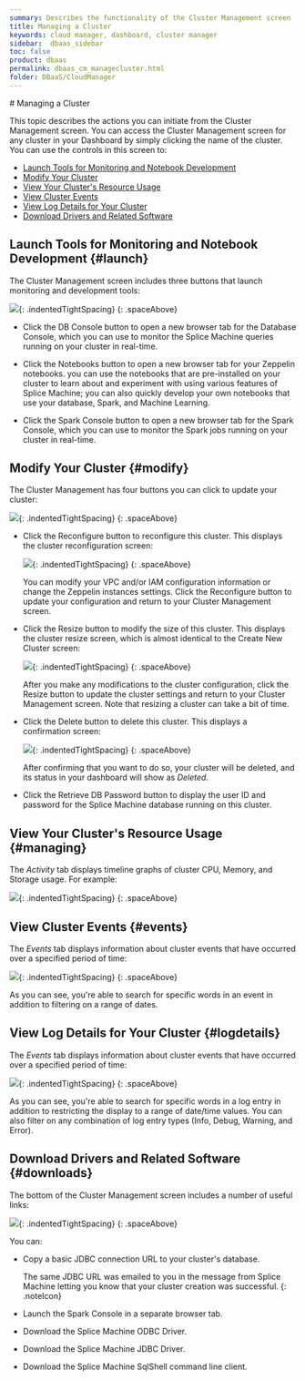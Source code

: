 ```yaml
---
summary: Describes the functionality of the Cluster Management screen
title: Managing a Cluster
keywords: cloud manager, dashboard, cluster manager
sidebar:  dbaas_sidebar
toc: false
product: dbaas
permalink: dbaas_cm_managecluster.html
folder: DBaaS/CloudManager
---
```

<section>
<div class="TopicContent" data-swiftype-index="true" markdown="1">
# Managing a Cluster

This topic describes the actions you can initiate from the <span
class="ConsoleLink">Cluster Management</span> screen. You can access the <span class="ConsoleLink">Cluster Management</span> screen for any cluster in your Dashboard by simply clicking the name of
the cluster. You can use the controls in this screen to:

* [Launch Tools for Monitoring and Notebook Development](#launch)
* [Modify Your Cluster](#modify)
* [View Your Cluster's Resource Usage](#managing)
* [View Cluster Events](#events)
* [View Log Details for Your Cluster](#logdetails)
* [Download Drivers and Related Software](#downloads)


## Launch Tools for Monitoring and Notebook Development  {#launch}
The  <span class="ConsoleLink">Cluster Management</span> screen includes three buttons that launch monitoring and development tools:

![](images/clusterlinks.png){: .indentedTightSpacing}
{: .spaceAbove}

* Click the <span class="CalloutFont">DB Console</span> button to open a new browser tab for the Database Console, which you can use to monitor the Splice Machine queries running on your cluster in real-time.

* Click the <span class="CalloutFont">Notebooks</span> button to open a new browser tab for your Zeppelin notebooks. you can use the notebooks that are pre-installed on your cluster to learn about and experiment with using various features of Splice Machine; you can also quickly develop your own notebooks that use your database, Spark, and Machine Learning.

* Click the <span class="CalloutFont">Spark Console</span> button to open a new browser tab for the Spark Console, which you can use to monitor the Spark jobs running on your cluster in real-time.

## Modify Your Cluster  {#modify}

The <span class="ConsoleLink">Cluster Management</span> has four buttons you can click to update your cluster:

![](images/clusterupdates.png){: .indentedTightSpacing}
{: .spaceAbove}

* Click the <span class="CalloutFont">Reconfigure</span> button to reconfigure this cluster. This displays the cluster
reconfiguration screen:

  ![](images/Reconfigure1.png){: .indentedTightSpacing}
  {: .spaceAbove}

  You can modify your VPC and/or IAM configuration information or change the Zeppelin instances settings. Click the   <span   class="CalloutFont">Reconfigure</span> button to update your
  configuration and return to your Cluster Management screen.

* Click the <span class="CalloutFont">Resize</span> button to modify the size of this cluster. This displays the cluster resize screen, which is almost identical to the <span class="ConsoleLink">Create New Cluster</span> screen:

  ![](images/ResizeCluster.png){: .indentedTightSpacing}
  {: .spaceAbove}

  After you make any modifications to the cluster configuration, click the <span class="CalloutFont">Resize</span> button to update the cluster settings and return to your Cluster Management screen. Note that resizing a cluster can take a bit of time.

* Click the <span class="CalloutFont">Delete</span> button to delete this cluster. This displays a confirmation screen:

  ![](images/ClusterDelete.png){: .indentedTightSpacing}
  {: .spaceAbove}

  After confirming that you want to do so, your cluster will be deleted, and its status in your dashboard will show as *Deleted*.

* Click the <span class="CalloutFont">Retrieve DB Password</span> button to display the user ID and password for the Splice Machine database running on this cluster.

## View Your Cluster's Resource Usage  {#managing}
The *Activity* tab displays timeline graphs of cluster CPU, Memory, and Storage usage. For example:

![](images/activitytab.png){: .indentedTightSpacing}
{: .spaceAbove}

## View Cluster Events  {#events}
The *Events* tab displays information about cluster events that have occurred over a specified period of time:

![](images/eventstab.png){: .indentedTightSpacing}
{: .spaceAbove}

As you can see, you're able to search for specific words in an event in addition to filtering on a range of dates.

## View Log Details for Your Cluster  {#logdetails}
The *Events* tab displays information about cluster events that have occurred over a specified period of time:

![](images/logdetailstab.png){: .indentedTightSpacing}
{: .spaceAbove}

As you can see, you're able to search for specific words in a log entry in addition to restricting the display to a range of date/time values. You can also filter on any combination of log entry types (Info, Debug, Warning, and Error).

## Download Drivers and Related Software  {#downloads}

The bottom of the <span class="ConsoleLink">Cluster Management</span> screen includes a number of useful links:

![](images/clustermgmtdls.png){: .indentedTightSpacing}
{: .spaceAbove}

You can:
* Copy a basic JDBC connection URL to your cluster's database.

  The same JDBC URL was emailed to you in the message from Splice Machine
  letting you know that your cluster creation was successful.
  {: .noteIcon}

* Launch the  <span class="CalloutFont">Spark Console</span> in a separate browser tab.
* Download the Splice Machine <span class="CalloutFont">ODBC Driver</span>.
* Download the Splice Machine <span class="CalloutFont">JDBC Driver</span>.
* Download the Splice Machine <span class="CalloutFont">SqlShell</span> command line client.

</div>
</section>
